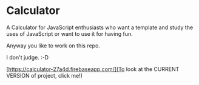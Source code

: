 # Calculator

A Calculator for JavaScript enthusiasts who want a template and study the uses of JavaScript or want to use it for having fun. 

Anyway you like to work on this repo. 

I don't judge. :-D

[https://calculator-27a4d.firebaseapp.com/](To look at the CURRENT VERSION of project, click me!)
